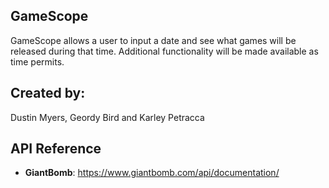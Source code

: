 ## GameScope
GameScope allows a user to input a date and see what games will be released during
that time.  Additional functionality will be made available as time permits.


## Created by:
Dustin Myers, Geordy Bird and Karley Petracca


## API Reference
* **GiantBomb**: https://www.giantbomb.com/api/documentation/
